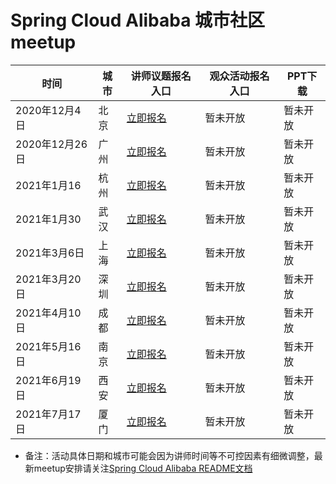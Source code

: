 # Spring Cloud Alibaba 城市社区meetup

|时间 | 城市 | 讲师议题报名入口 | 观众活动报名入口 |PPT下载 |
| -----| ---- | ----| ----|----|
| 2020年12月4日 | 北京 |[立即报名](http://alibabacloud.mikecrm.com/vgf3zWH)|暂未开放 |暂未开放 |
| 2020年12月26日 | 广州 |[立即报名](http://alibabacloud.mikecrm.com/vgf3zWH)|暂未开放 |暂未开放 |
| 2021年1月16 | 杭州 |[立即报名](http://alibabacloud.mikecrm.com/vgf3zWH)|暂未开放 |暂未开放 |
| 2021年1月30 | 武汉 |[立即报名](http://alibabacloud.mikecrm.com/vgf3zWH)|暂未开放 |暂未开放 |
| 2021年3月6日| 上海 |[立即报名](http://alibabacloud.mikecrm.com/vgf3zWH)|暂未开放 |暂未开放 |
| 2021年3月20日 | 深圳 |[立即报名](http://alibabacloud.mikecrm.com/vgf3zWH)|暂未开放 |暂未开放 |
| 2021年4月10日| 成都 |[立即报名](http://alibabacloud.mikecrm.com/vgf3zWH)|暂未开放 |暂未开放 |
| 2021年5月16日 | 南京 |[立即报名](http://alibabacloud.mikecrm.com/vgf3zWH)|暂未开放 |暂未开放 |
| 2021年6月19日 | 西安 |[立即报名](http://alibabacloud.mikecrm.com/vgf3zWH)|暂未开放 |暂未开放 |
| 2021年7月17日 | 厦门 |[立即报名](http://alibabacloud.mikecrm.com/vgf3zWH)|暂未开放 |暂未开放 |

* 备注：活动具体日期和城市可能会因为讲师时间等不可控因素有细微调整，最新meetup安排请关注[Spring Cloud Alibaba README文档](https://github.com/alibaba/spring-cloud-alibaba/blob/master/README-zh.md)